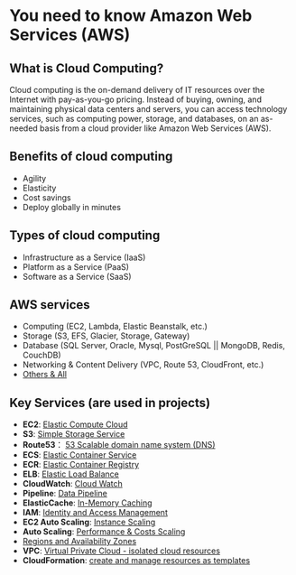 # You need to know Amazon Web Services (AWS)

## What is Cloud Computing?
Cloud computing is the on-demand delivery of IT resources over the Internet with pay-as-you-go pricing. Instead of buying, owning, and maintaining physical data centers and servers, you can access technology services, such as computing power, storage, and databases, on an as-needed basis from a cloud provider like Amazon Web Services (AWS).

## Benefits of cloud computing
- Agility
- Elasticity
- Cost savings
- Deploy globally in minutes

## Types of cloud computing
- Infrastructure as a Service (IaaS)
- Platform as a Service (PaaS)
- Software as a Service (SaaS)

## AWS services
- Computing (EC2, Lambda, Elastic Beanstalk, etc.)
- Storage (S3, EFS, Glacier, Storage, Gateway)
- Database (SQL Server, Oracle, Mysql, PostGreSQL || MongoDB, Redis, CouchDB)
- Networking & Content Delivery (VPC, Route 53, CloudFront, etc.)
- [Others & All](https://aws.amazon.com/products/?pg=WICC-N&aws-products-all.sort-by=item.additionalFields.productNameLowercase&aws-products-all.sort-order=asc&awsf.re%3AInvent=*all&awsf.Free%20Tier%20Type=*all&awsf.tech-category=*all)

## Key Services (are used in projects)
- **EC2**: [Elastic Compute Cloud](https://aws.amazon.com/ec2/?did=ap_card&trk=ap_card)
- **S3**: [Simple Storage Service](https://aws.amazon.com/s3/?did=ap_card&trk=ap_card)
- **Route53**： [53 Scalable domain name system (DNS)](https://aws.amazon.com/route53/?did=ap_card&trk=ap_card)
- **ECS**: [Elastic Container Service](https://aws.amazon.com/ecs/?did=ap_card&trk=ap_card)
- **ECR**: [Elastic Container Registry](https://aws.amazon.com/ecr/?did=ap_card&trk=ap_card)
- **ELB**: [Elastic Load Balance](https://aws.amazon.com/elasticloadbalancing/?did=ap_card&trk=ap_card)
- **CloudWatch**: [Cloud Watch](https://aws.amazon.com/cloudwatch/?did=ap_card&trk=ap_card)
- **Pipeline**: [Data Pipeline](https://aws.amazon.com/datapipeline/?did=ap_card&trk=ap_card)
- **ElasticCache**: [In-Memory Caching](https://aws.amazon.com/elasticache/?did=ap_card&trk=ap_card)
- **IAM**: [Identity and Access Management](https://aws.amazon.com/iam/?did=ap_card&trk=ap_card)
- **EC2 Auto Scaling**: [Instance Scaling](https://aws.amazon.com/ec2/autoscaling/?did=ap_card&trk=ap_card)
- **Auto Scaling**: [Performance & Costs Scaling](https://aws.amazon.com/autoscaling/?did=ap_card&trk=ap_card)
- [Regions and Availability Zones](https://aws.amazon.com/about-aws/global-infrastructure/regions_az/)
- **VPC**: [Virtual Private Cloud - isolated cloud resources](https://aws.amazon.com/vpc/?did=ap_card&trk=ap_card)
- **CloudFormation**: [create and manage resources as templates](https://aws.amazon.com/cloudformation/?did=ap_card&trk=ap_card)


